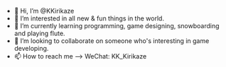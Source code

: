 - 👋 Hi, I’m @KKirikaze
- 👀 I’m interested in all new & fun things in the world.
- 🌱 I’m currently learning programming, game designing, snowboarding and playing flute.
- 💞️ I’m looking to collaborate on someone who's interesting in game developing.
- 📫 How to reach me --> WeChat: KK_Kirikaze

<!---
KKirikaze/KKirikaze is a ✨ special ✨ repository because its `README.md` (this file) appears on your GitHub profile.
You can click the Preview link to take a look at your changes.
--->
